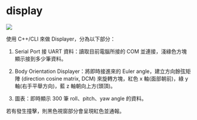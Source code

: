 # display

![](https://hackmd.io/_uploads/ByAV5vuKq.png)

使用 C++/CLI 來做 Displayer，分為以下部分：

1. Serial Port 接 UART 資料：讀取目前電腦所接的 COM 並連接，淺綠色方塊顯示接到多少筆資料。

2. Body Orientation Displayer：將即時接進來的 Euler angle，建立方向餘弦矩陣 (direction cosine matrix, DCM) 來旋轉方塊，紅色 x 軸(面部朝前)，綠 y 軸(右手平舉方向)，藍 z 軸朝向上方(頭頂)。

3. 圖表：即時顯示 300 筆 roll、pitch、yaw angle 的資料。

若有發生撞擊，則黑色視窗部分會呈現紅色並通報。
